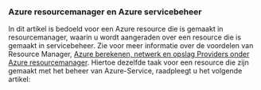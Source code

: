 ### <a name="azure-resource-manager-and-azure-service-management"></a>Azure resourcemanager en Azure servicebeheer
 
In dit artikel is bedoeld voor een Azure resource die is gemaakt in resourcemanager, waarin u wordt aangeraden over een resource die is gemaakt in servicebeheer. Zie voor meer informatie over de voordelen van Resource Manager, [Azure berekenen, netwerk en opslag Providers onder Azure resourcemanager](../articles/virtual-machines/virtual-machines-windows-compare-deployment-models.md). Hiertoe dezelfde taak voor een resource die zijn gemaakt met het beheer van Azure-Service, raadpleegt u het volgende artikel:

